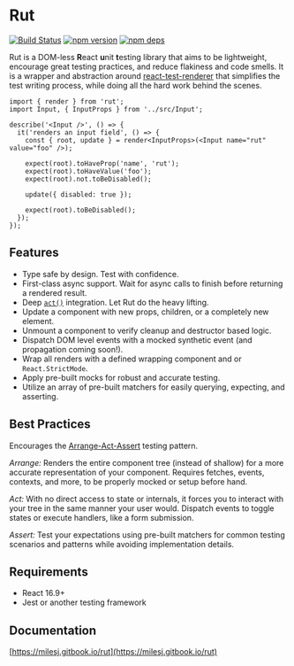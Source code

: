 # Rut

[![Build Status](https://travis-ci.org/milesj/rut.svg?branch=master)](https://travis-ci.org/milesj/rut)
[![npm version](https://badge.fury.io/js/rut.svg)](https://www.npmjs.com/package/rut)
[![npm deps](https://david-dm.org/milesj/rut.svg?path=packages/rut)](https://www.npmjs.com/package/rut)

Rut is a DOM-less **R**eact **u**nit **t**esting library that aims to be lightweight, encourage
great testing practices, and reduce flakiness and code smells. It is a wrapper and abstraction
around [react-test-renderer](https://reactjs.org/docs/test-renderer.html) that simplifies the test
writing process, while doing all the hard work behind the scenes.

```tsx
import { render } from 'rut';
import Input, { InputProps } from '../src/Input';

describe('<Input />', () => {
  it('renders an input field', () => {
    const { root, update } = render<InputProps>(<Input name="rut" value="foo" />);

    expect(root).toHaveProp('name', 'rut');
    expect(root).toHaveValue('foo');
    expect(root).not.toBeDisabled();

    update({ disabled: true });

    expect(root).toBeDisabled();
  });
});
```

## Features

- Type safe by design. Test with confidence.
- First-class async support. Wait for async calls to finish before returning a rendered result.
- Deep [`act()`](https://reactjs.org/docs/testing-recipes.html#act) integration. Let Rut do the
  heavy lifting.
- Update a component with new props, children, or a completely new element.
- Unmount a component to verify cleanup and destructor based logic.
- Dispatch DOM level events with a mocked synthetic event (and propagation coming soon!).
- Wrap all renders with a defined wrapping component and or `React.StrictMode`.
- Apply pre-built mocks for robust and accurate testing.
- Utilize an array of pre-built matchers for easily querying, expecting, and asserting.

## Best Practices

Encourages the [Arrange-Act-Assert](http://wiki.c2.com/?ArrangeActAssert) testing pattern.

_Arrange:_ Renders the entire component tree (instead of shallow) for a more accurate representation
of your component. Requires fetches, events, contexts, and more, to be properly mocked or setup
before hand.

_Act:_ With no direct access to state or internals, it forces you to interact with your tree in the
same manner your user would. Dispatch events to toggle states or execute handlers, like a form
submission.

_Assert:_ Test your expectations using pre-built matchers for common testing scenarios and patterns
while avoiding implementation details.

## Requirements

- React 16.9+
- Jest or another testing framework

## Documentation

[https://milesj.gitbook.io/rut](https://milesj.gitbook.io/rut)
